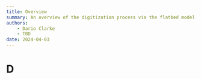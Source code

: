 ```yaml
---
title: Overview
summary: An overview of the digitization process via the flatbed model.
authors:
    - Dario Clarke
    - TBD
date: 2024-04-03
---
```


# D